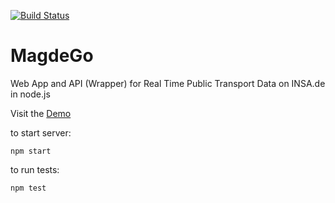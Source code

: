 [![Build Status](https://travis-ci.org/CodeForMD/magdego-server.svg?branch=master)](https://travis-ci.org/CodeForMD/magdego-server)
# MagdeGo

Web App and API (Wrapper) for Real Time Public Transport Data on INSA.de in node.js

Visit the [Demo](http://magdego.de/demo)

to start server:
```
npm start
```

to run tests:
```
npm test
```

